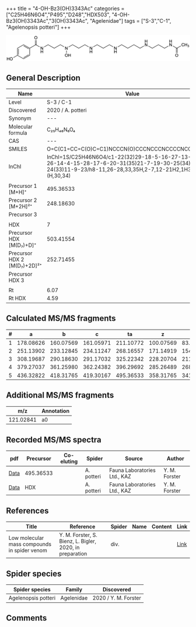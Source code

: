 +++
title = "4-OH-Bz3(OH)3343Ac"
categories = ["C25H46N6O4","P495","D248","HDX503",
"4-OH-Bz3(OH)3343Ac","3(OH)3343Ac",
"Agelenidae"]
tags = ["S-3","C-1",
"Agelenopsis potteri"]
+++

![](/img/4-OH-Bz3(OH)3343Ac.png)

## General Description

| Name                       | Value              |
|----------------------------|--------------------|
| Level                      | S-3 / C-1          |
| Discovered                 | 2020 / A. potteri  |
| Synonym                    | ---                |
| Molecular formula          | C₂₅H₄₆N₆O₄         |
| CAS                        | ---                |
| SMILES | O=C(C1=CC=C(O)C=C1)NCCCN(O)CCCNCCCNCCCCNCCCNC(C)=O  |
| InChI  | InChI=1S/C25H46N6O4/c1-22(32)29-18-5-16-27-13-3-2-12-26-14-4-15-28-17-6-20-31(35)21-7-19-30-25(34)23-8-10-24(33)11-9-23/h8-11,26-28,33,35H,2-7,12-21H2,1H3,(H,29,32)(H,30,34)  |
|                            |                    |
| Precursor 1 [M+H]⁺         | 495.36533                   |
| Precursor 2 [M+2H]²⁺       | 248.18630                   |
| Precursor 3                |                    |
|                            |                    |
| HDX                        | 7                   |
| Precursor HDX   [M(D₇)+D]⁺   | 503.41554                   |
| Precursor HDX 2 [M(D₇)+2D]²⁺ | 252.71455                   |
| Precursor HDX 3            |                    |
|                            |                    |
| Rt                         | 6.07                   |
| Rt HDX                     | 4.59                   |

## Calculated MS/MS fragments

| # | a         | b         | c         | ta        | z         | y         | tz        |
|---|-----------|-----------|-----------|-----------|-----------|-----------|-----------|
| 1 | 178.08626 | 160.07569 | 161.05971 | 211.10772 | 100.07569 | 83.04914 | 117.10224 |
| 2 | 251.13902 | 233.12845 | 234.11247 | 268.16557 | 171.14919 | 154.12264 | 188.17574 |
| 3 | 308.19687 | 290.18630 | 291.17032 | 325.22342 | 228.20704 | 211.18049 | 245.23359 |
| 4 | 379.27037 | 361.25980 | 362.24382 | 396.29692 | 285.26489 | 268.23834 | 318.28635 |
| 5 | 436.32822 | 418.31765 | 419.30167 | 495.36533 | 358.31765 | 341.29110 | 375.34420 |

## Additional MS/MS fragments

| m/z | Annotation |
|-----|------------|
| 121.02841 | a0         |

## Recorded MS/MS spectra

| pdf                                             | Precursor | Co-eluting | Spider      | Source                       | Author        |
|-------------------------------------------------|-----------|------------|-------------|------------------------------|---------------|
| [Data](/pdf/A-potteri/495_4-OH-Bz3(OH)3343Ac_Ap.pdf) | 495.36533 |           | A. potteri | Fauna Laboratories Ltd., KAZ | Y. M. Forster |
| [Data](/pdf/A-potteri/495_4-OH-Bz3(OH)3343Ac_Ap_HDX.pdf) | HDX |           | A. potteri | Fauna Laboratories Ltd., KAZ | Y. M. Forster |


## References

| Title | Reference | Spider | Name | Content | Link |
|-------|-----------|--------|------|---------|------|
| Low molecular mass compounds in spider venom      | Y. M. Forster, S. Bienz, L. Bigler, 2020, in preparation          | div.       |   |   | [Link](unknown) |

## Spider species

| Spider species     | Family     | Discovered           |
|--------------------|------------|----------------------|
| Agelenopsis potteri | Agelenidae | 2020 / Y. M. Forster |


## Comments